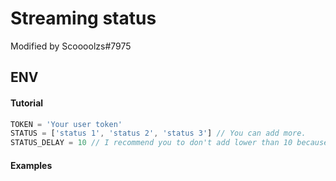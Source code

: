 # Streaming status
Modified by Scoooolzs#7975

## ENV
#### Tutorial
```js
TOKEN = 'Your user token'
STATUS = ['status 1', 'status 2', 'status 3'] // You can add more.
STATUS_DELAY = 10 // I recommend you to don't add lower than 10 because you can get banned.
```

#### Examples
